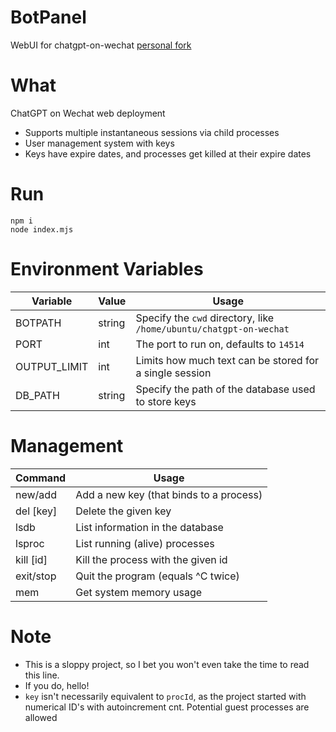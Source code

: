 # BotPanel
WebUI for chatgpt-on-wechat [personal fork](https://github.com/TMBMode/chatgpt-on-wechat)

# What
ChatGPT on Wechat web deployment
- Supports multiple instantaneous sessions via child processes
- User management system with keys
- Keys have expire dates, and processes get killed at their expire dates

# Run
```
npm i
node index.mjs
```
 
# Environment Variables
| Variable     | Value   | Usage   
| --------     | -----   | ----- 
| BOTPATH      | string  | Specify the `cwd` directory, like `/home/ubuntu/chatgpt-on-wechat`
| PORT         | int     | The port to run on, defaults to `14514`
| OUTPUT_LIMIT | int     | Limits how much text can be stored for a single session
| DB_PATH      | string  | Specify the path of the database used to store keys

# Management
| Command     | Usage   
| -------     | ----- 
| new/add     | Add a new key (that binds to a process)
| del \[key\] | Delete the given key
| lsdb        | List information in the database
| lsproc      | List running (alive) processes
| kill \[id\] | Kill the process with the given id
| exit/stop   | Quit the program (equals ^C twice)
| mem         | Get system memory usage

# Note
- This is a sloppy project, so I bet you won't even take the time to read this line.
- If you do, hello!
- `key` isn't necessarily equivalent to `procId`, as the project started with numerical ID's with autoincrement cnt. Potential guest processes are allowed
